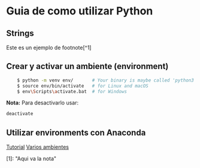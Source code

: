 Guia de como utilizar Python
==============================


Strings
-------


Este es un ejemplo de footnote[^1]


## Crear y activar un ambiente (environment)

```bash
	$ python -m venv env/       # Your binary is maybe called 'python3'
	$ source env/bin/activate   # for Linux and macOS
	$ env\Scripts\activate.bat  # for Windows
```

**Nota:** Para desactivarlo usar:   

```bash
deactivate
```

## Utilizar environments con Anaconda

[Tutorial](https://youtu.be/YJC6ldI3hWk)
[Varios ambientes](https://youtu.be/cY2NXB_Tqq0)








[1]: "Aqui va la nota"
